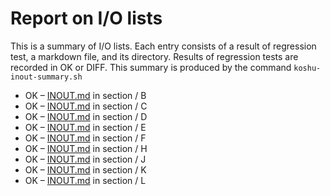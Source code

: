 # Report on I/O lists

This is a summary of I/O lists.
Each entry consists of a result of regression test,
a markdown file, and its directory.
Results of regression tests are recorded in OK or DIFF.
This summary is produced by the command `koshu-inout-summary.sh`

- OK – [INOUT.md](section/B/INOUT.md) in section / B
- OK – [INOUT.md](section/C/INOUT.md) in section / C
- OK – [INOUT.md](section/D/INOUT.md) in section / D
- OK – [INOUT.md](section/E/INOUT.md) in section / E
- OK – [INOUT.md](section/F/INOUT.md) in section / F
- OK – [INOUT.md](section/H/INOUT.md) in section / H
- OK – [INOUT.md](section/J/INOUT.md) in section / J
- OK – [INOUT.md](section/K/INOUT.md) in section / K
- OK – [INOUT.md](section/L/INOUT.md) in section / L
